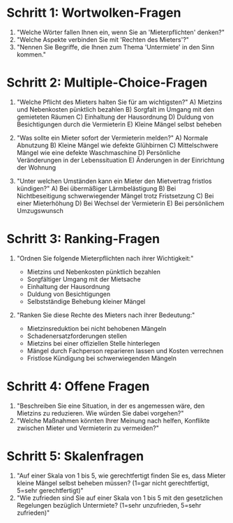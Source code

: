 # Schritt 1: Wortwolken-Fragen
1. "Welche Wörter fallen Ihnen ein, wenn Sie an 'Mieterpflichten' denken?"
2. "Welche Aspekte verbinden Sie mit 'Rechten des Mieters'?"
3. "Nennen Sie Begriffe, die Ihnen zum Thema 'Untermiete' in den Sinn kommen."

# Schritt 2: Multiple-Choice-Fragen
1. "Welche Pflicht des Mieters halten Sie für am wichtigsten?"
   A) Mietzins und Nebenkosten pünktlich bezahlen
   B) Sorgfalt im Umgang mit den gemieteten Räumen
   C) Einhaltung der Hausordnung
   D) Duldung von Besichtigungen durch die Vermieterin
   E) Kleine Mängel selbst beheben

2. "Was sollte ein Mieter sofort der Vermieterin melden?"
   A) Normale Abnutzung
   B) Kleine Mängel wie defekte Glühbirnen
   C) Mittelschwere Mängel wie eine defekte Waschmaschine
   D) Persönliche Veränderungen in der Lebenssituation
   E) Änderungen in der Einrichtung der Wohnung

3. "Unter welchen Umständen kann ein Mieter den Mietvertrag fristlos kündigen?"
   A) Bei übermäßiger Lärmbelästigung
   B) Bei Nichtbeseitigung schwerwiegender Mängel trotz Fristsetzung
   C) Bei einer Mieterhöhung
   D) Bei Wechsel der Vermieterin
   E) Bei persönlichem Umzugswunsch

# Schritt 3: Ranking-Fragen
1. "Ordnen Sie folgende Mieterpflichten nach ihrer Wichtigkeit:"
   - Mietzins und Nebenkosten pünktlich bezahlen
   - Sorgfältiger Umgang mit der Mietsache
   - Einhaltung der Hausordnung
   - Duldung von Besichtigungen
   - Selbstständige Behebung kleiner Mängel

2. "Ranken Sie diese Rechte des Mieters nach ihrer Bedeutung:"
   - Mietzinsreduktion bei nicht behobenen Mängeln
   - Schadenersatzforderungen stellen
   - Mietzins bei einer offiziellen Stelle hinterlegen
   - Mängel durch Fachperson reparieren lassen und Kosten verrechnen
   - Fristlose Kündigung bei schwerwiegenden Mängeln

# Schritt 4: Offene Fragen
1. "Beschreiben Sie eine Situation, in der es angemessen wäre, den Mietzins zu reduzieren. Wie würden Sie dabei vorgehen?"
2. "Welche Maßnahmen könnten Ihrer Meinung nach helfen, Konflikte zwischen Mieter und Vermieterin zu vermeiden?"

# Schritt 5: Skalenfragen
1. "Auf einer Skala von 1 bis 5, wie gerechtfertigt finden Sie es, dass Mieter kleine Mängel selbst beheben müssen? (1=gar nicht gerechtfertigt, 5=sehr gerechtfertigt)"
2. "Wie zufrieden sind Sie auf einer Skala von 1 bis 5 mit den gesetzlichen Regelungen bezüglich Untermiete? (1=sehr unzufrieden, 5=sehr zufrieden)"